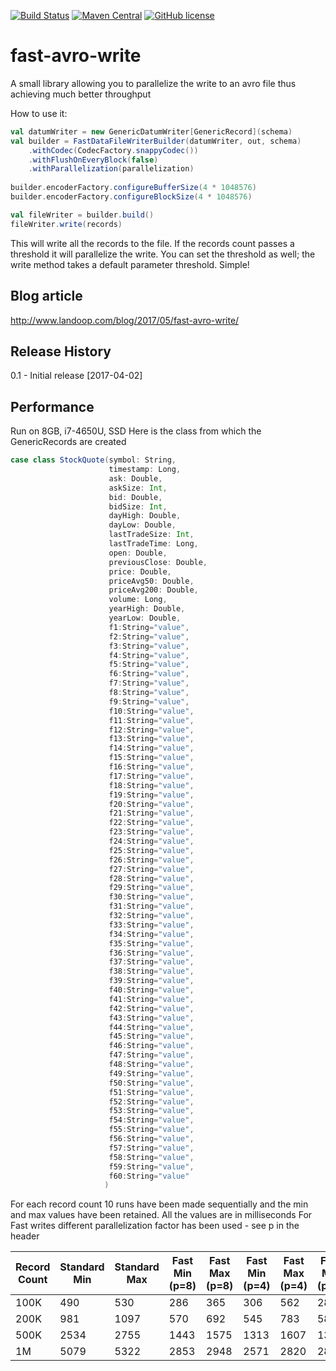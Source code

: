 [![Build Status](https://travis-ci.org/Landoop/fast-avro-write.svg?branch=master)](https://travis-ci.org/Landoop/fast-avro-write) 
[![Maven Central](https://maven-badges.herokuapp.com/maven-central/com.landoop/fast-avro-write/badge.svg)](https://maven-badges.herokuapp.com/maven-central/com.landoop/fast-avro-write)
[![GitHub license](https://img.shields.io/github/license/Landoop/fast-avro-write.svg)]()

# fast-avro-write
A small library allowing you to parallelize the write to an avro file
thus achieving much better throughput


How to use it:
```scala
val datumWriter = new GenericDatumWriter[GenericRecord](schema)
val builder = FastDataFileWriterBuilder(datumWriter, out, schema)
    .withCodec(CodecFactory.snappyCodec())
    .withFlushOnEveryBlock(false)
    .withParallelization(parallelization)
    
builder.encoderFactory.configureBufferSize(4 * 1048576)
builder.encoderFactory.configureBlockSize(4 * 1048576)

val fileWriter = builder.build()
fileWriter.write(records)
```
This will write all the records to the file. If the records count passes a threshold it will parallelize the write.
You can set the threshold as well; the write method takes a default parameter threshold.
Simple!

## Blog article

http://www.landoop.com/blog/2017/05/fast-avro-write/

## Release History

0.1 - Initial release [2017-04-02]

## Performance

Run on 8GB, i7-4650U, SSD
Here is the class from which the GenericRecords are created

```scala
case class StockQuote(symbol: String,
                      timestamp: Long,
                      ask: Double,
                      askSize: Int,
                      bid: Double,
                      bidSize: Int,
                      dayHigh: Double,
                      dayLow: Double,
                      lastTradeSize: Int,
                      lastTradeTime: Long,
                      open: Double,
                      previousClose: Double,
                      price: Double,
                      priceAvg50: Double,
                      priceAvg200: Double,
                      volume: Long,
                      yearHigh: Double,
                      yearLow: Double,
                      f1:String="value",
                      f2:String="value",
                      f3:String="value",
                      f4:String="value",
                      f5:String="value",
                      f6:String="value",
                      f7:String="value",
                      f8:String="value",
                      f9:String="value",
                      f10:String="value",
                      f11:String="value",
                      f12:String="value",
                      f13:String="value",
                      f14:String="value",
                      f15:String="value",
                      f16:String="value",
                      f17:String="value",
                      f18:String="value",
                      f19:String="value",
                      f20:String="value",
                      f21:String="value",
                      f22:String="value",
                      f23:String="value",
                      f24:String="value",
                      f25:String="value",
                      f26:String="value",
                      f27:String="value",
                      f28:String="value",
                      f29:String="value",
                      f30:String="value",
                      f31:String="value",
                      f32:String="value",
                      f33:String="value",
                      f34:String="value",
                      f35:String="value",
                      f36:String="value",
                      f37:String="value",
                      f38:String="value",
                      f39:String="value",
                      f40:String="value",
                      f41:String="value",
                      f42:String="value",
                      f43:String="value",
                      f44:String="value",
                      f45:String="value",
                      f46:String="value",
                      f47:String="value",
                      f48:String="value",
                      f49:String="value",
                      f50:String="value",
                      f51:String="value",
                      f52:String="value",
                      f53:String="value",
                      f54:String="value",
                      f55:String="value",
                      f56:String="value",
                      f57:String="value",
                      f58:String="value",
                      f59:String="value",
                      f60:String="value"
                     )
```

For each record count 10 runs have been made sequentially and the min and max values have been retained. All the values are in milliseconds
For Fast writes different parallelization factor has been used - see p in the header

|Record Count| Standard Min| Standard Max|Fast Min (p=8)|Fast Max (p=8)|Fast Min (p=4)|Fast Max (p=4)|Fast Min (p=6)|Fast Min (p=6)|
|------------|-------------|-------------|--------------|--------------|--------------|--------------|--------------|--------------|
|100K        |490          |530          |286           |365           |306           |562           |284           |316           |
|200K        |981          |1097         |570           |692           |545           |783           |586           |777           |
|500K        |2534         |2755         |1443          |1575          |1313          |1607          |1365          |1402          |
|1M          |5079         |5322         |2853          |2948          |2571          |2820          |2816          |2984          |
